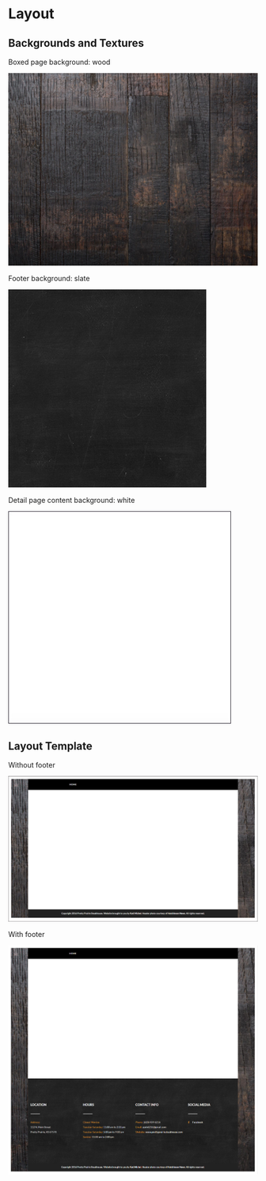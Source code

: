 # Layout

## Backgrounds and Textures

Boxed page background: wood

![](images/layout-and-color-scheme/wood-background.jpg)

Footer background: slate

![](images/layout-and-color-scheme/slate-background.jpg)

Detail page content background: white

![](images/layout-and-color-scheme/white-background.jpg)

## Layout Template

Without footer

![](images/layout-and-color-scheme/page-template.jpg)

With footer

![](images/layout-and-color-scheme/page-template-with-footer.jpg)
